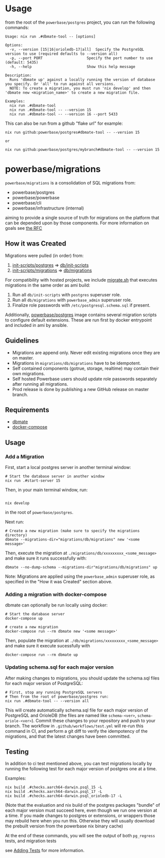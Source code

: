 # Usage

from the root of the `powerbase/postgres` project, you can run the following commands:


```shell
Usage: nix run .#dbmate-tool -- [options]

Options:
  -v, --version [15|16|orioledb-17|all]  Specify the PostgreSQL version to use (required defaults to --version all)
  -p, --port PORT                    Specify the port number to use (default: 5435)
  -h, --help                         Show this help message

Description:
  Runs 'dbmate up' against a locally running the version of database you specify. Or 'all' to run against all versions.
  NOTE: To create a migration, you must run 'nix develop' and then 'dbmate new <migration_name>' to create a new migration file.

Examples:
  nix run .#dbmate-tool
  nix run .#dbmate-tool -- --version 15
  nix run .#dbmate-tool -- --version 16 --port 5433

```

This can also be run from a github "flake url" for example:

```shell
nix run github:powerbase/postgres#dbmate-tool -- --version 15

or

nix run github:powerbase/postgres/mybranch#dbmate-tool -- --version 15
```
# powerbase/migrations

`powerbase/migrations` is a consolidation of SQL migrations from:

- powerbase/postgres
- powerbase/powerbase
- powerbase/cli
- powerbase/infrastructure (internal)

aiming to provide a single source of truth for migrations on the platform that can be depended upon by those components. For more information on goals see [the RFC](https://www.notion.so/powerbase/Centralize-SQL-Migrations-cd3847ae027d4f2bba9defb2cc82f69a)



## How it was Created

Migrations were pulled (in order) from:

1. [init-scripts/postgres](https://github.com/skorpland/infrastructure/tree/develop/init-scripts/postgres) => [db/init-scripts](db/init-scripts)
2. [init-scripts/migrations](https://github.com/skorpland/infrastructure/tree/develop/init-scripts/migrations) => [db/migrations](db/migrations)

For compatibility with hosted projects, we include [migrate.sh](migrate.sh) that executes migrations in the same order as ami build:

1. Run all `db/init-scripts` with `postgres` superuser role.
2. Run all `db/migrations` with `powerbase_admin` superuser role.
3. Finalize role passwords with `/etc/postgresql.schema.sql` if present.

Additionally, [powerbase/postgres](https://github.com/skorpland/postgres/blob/develop/ansible/playbook-docker.yml#L9) image contains several migration scripts to configure default extensions. These are run first by docker entrypoint and included in ami by ansible.



## Guidelines

- Migrations are append only. Never edit existing migrations once they are on master.
- Migrations in `migrations/db/migrations` have to be idempotent.
- Self contained components (gotrue, storage, realtime) may contain their own migrations.
- Self hosted Powerbase users should update role passwords separately after running all migrations.
- Prod release is done by publishing a new GitHub release on master branch.

## Requirements

- [dbmate](https://github.com/amacneil/dbmate)
- [docker-compose](https://docs.docker.com/compose/)

## Usage

### Add a Migration

First, start a local postgres server in another terminal window:

```shell
# Start the database server in another window
nix run .#start-server 15
```

Then, in your main terminal window, run:

```shell

nix develop
```
in the root of `powerbase/postgres`. 

Next run: 
``` shell
# Create a new migration (make sure to specify the migrations directory)
dbmate --migrations-dir="migrations/db/migrations" new '<some message>'
```

Then, execute the migration at `./migrations/db/xxxxxxxxx_<some_message>` and make sure it runs successfully with:

```shell
dbmate --no-dump-schema --migrations-dir"migrations/db/migrations" up
```

Note: Migrations are applied using the `powerbase_admin` superuser role, as specified in the "How it was Created" section above.

### Adding a migration with docker-compose

dbmate can optionally be run locally using docker:

```shell
# Start the database server
docker-compose up

# create a new migration
docker-compose run --rm dbmate new '<some message>'
```

Then, populate the migration at `./db/migrations/xxxxxxxxx_<some_message>` and make sure it execute sucessfully with

```shell
docker-compose run --rm dbmate up
```
### Updating schema.sql for each major version

After making changes to migrations, you should update the schema.sql files for each major version of PostgreSQL:

```shell
# First, stop any running PostgreSQL servers
# Then from the root of powerbase/postgres run:
nix run .#dbmate-tool -- --version all
```

This will create automatically  schema.sql file for each major version of PostgreSQL and OrioleDB (the files are named like `schema-<ver>`, `schema-oriole-<ver>`). Commit these changes to your repository and push to your branch. The workflow in `.github/workflows/test.yml`  will re-run this command in CI, and perform a git diff to verify the idempotency of the migrations, and that the latest changes have been committed.

## Testing

In addition to ci test mentioned above, you can test migrations locally by running the following test for each major version of postgres one at a time.

Examples:

```
nix build .#checks.aarch64-darwin.psql_15 -L
nix build .#checks.aarch64-darwin.psql_17 -L
nix build .#checks.aarch64-darwin.psql_orioledb-17 -L
```

(Note that the evaluation and nix build of the postgres packages "bundle" of each major version must succeed here, even though we run one version at a time. If you made changes to postgres or extensions, or wrappers those may rebuild here when you run this. Otherwise they will usually download the prebuilt version from the powerbase nix binary cache)

At the end of these commands, you will see the output of both `pg_regress` tests, and migration tests

see [Adding Tests](https://github.com/skorpland/postgres/blob/develop/nix/docs/adding-tests.md) for more information.
